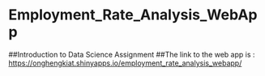 # Employment_Rate_Analysis_WebApp
##Introduction to Data Science Assignment
##The link to the web app is : https://onghengkiat.shinyapps.io/employment_rate_analysis_webapp/
